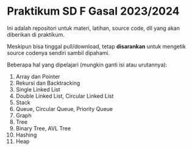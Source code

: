# Praktikum SD F Gasal 2023/2024

Ini adalah repositori untuk materi, latihan, source code, dll yang akan diberikan di praktikum.

Meskipun bisa tinggal pull/download, tetap **disarankan** untuk mengetik source codenya sendiri sambil dipahami.

Beberapa hal yang dipelajari (mungkin ganti isi atau urutannya):
1. Array dan Pointer
2. Rekursi dan Backtracking
3. Single Linked List
4. Double Linked List, Circular Linked List
5. Stack
6. Queue, Circular Queue, Priority Queue
7. Graph
8. Tree
9. Binary Tree, AVL Tree
10. Hashing
11. Heap
